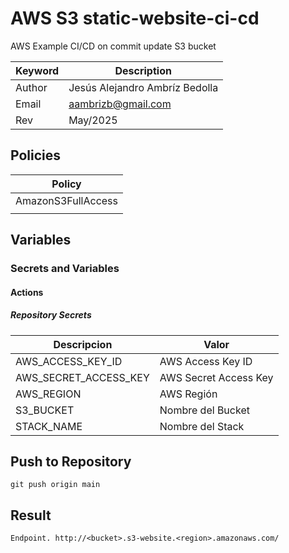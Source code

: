 # AWS S3 static-website-ci-cd

AWS Example CI/CD on commit update S3 bucket


| Keyword | Description                    |
|---------|--------------------------------|
| Author  | Jesús Alejandro Ambríz Bedolla |
| Email   | aambrizb@gmail.com             |
| Rev     | May/2025                       |


## Policies

| Policy        |
|---------------|
| AmazonS3FullAccess |
|               |

## Variables 
### Secrets and Variables 
#### Actions
##### Repository Secrets

| Descripcion              | Valor                 |
|--------------------------|-----------------------|
| AWS_ACCESS_KEY_ID        | AWS Access Key ID     |
| AWS_SECRET_ACCESS_KEY    | AWS Secret Access Key |
| AWS_REGION               | AWS Región            |
| S3_BUCKET                | Nombre del Bucket     |
| STACK_NAME               | Nombre del Stack      |


## Push to Repository

```
git push origin main
```

## Result

```
Endpoint. http://<bucket>.s3-website.<region>.amazonaws.com/
```
